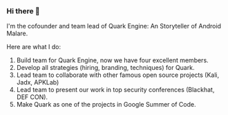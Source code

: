 ### Hi there 👋

<!--
**18z/18z** is a ✨ _special_ ✨ repository because its `README.md` (this file) appears on your GitHub profile.

Here are some ideas to get you started:

- 🔭 I’m currently working on ...
- 🌱 I’m currently learning ...
- 👯 I’m looking to collaborate on ...
- 🤔 I’m looking for help with ...
- 💬 Ask me about ...
- 📫 How to reach me: ...
- 😄 Pronouns: ...
- ⚡ Fun fact: ...
-->

I'm the cofounder and team lead of Quark Engine: An Storyteller of Android Malare.

Here are what I do:
1. Build team for Quark Engine, now we have four excellent members.
2. Develop all strategies (hiring, branding, techniques) for Quark.
3. Lead team to collaborate with other famous open source projects (Kali, Jadx, APKLab)
4. Lead team to present our work in top security conferences (Blackhat, DEF CON).
5. Make Quark as one of the projects in Google Summer of Code.
